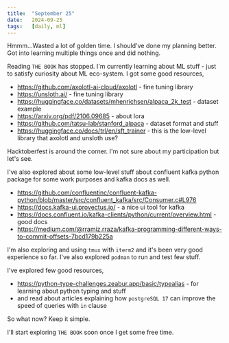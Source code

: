 ```yaml
---
title:  "September 25"
date:   2024-09-25
tags:   [daily, ml]
---
```


Hmmm...Wasted a lot of golden time. I should've done my planning better. Got into learning multiple things once and did nothing.

Reading `THE BOOK` has stopped. I'm currently learning about ML stuff - just to satisfy curiosity about ML eco-system. I got some good resources,

- https://github.com/axolotl-ai-cloud/axolotl - fine tuning library
- https://unsloth.ai/ - fine tuning library
- https://huggingface.co/datasets/mhenrichsen/alpaca_2k_test - dataset example
- https://arxiv.org/pdf/2106.09685 - about lora
- https://github.com/tatsu-lab/stanford_alpaca - dataset format and stuff
- https://huggingface.co/docs/trl/en/sft_trainer - this is the low-level library that axolotl and unsloth use?

Hacktoberfest is around the corner. I'm not sure about my participation but let's see.

I've also explored about some low-level stuff about confluent kafka python package for some work purposes and kafka docs as well.

- https://github.com/confluentinc/confluent-kafka-python/blob/master/src/confluent_kafka/src/Consumer.c#L976
- https://docs.kafka-ui.provectus.io/ - a nice ui tool for kafka
- https://docs.confluent.io/kafka-clients/python/current/overview.html - good docs
- https://medium.com/@rramiz.rraza/kafka-programming-different-ways-to-commit-offsets-7bcd179b225a

I'm also exploring and using `tmux` with `iterm2` and it's been very good experience so far. I've also explored `podman` to run and test few stuff.

I've explored few good resources,

- https://python-type-challenges.zeabur.app/basic/typealias - for learning about python typing and stuff
- and read about articles explaining how `postgreSQL 17` can improve the speed of queries with `in` clause

So what now? Keep it simple.

I'll start exploring `THE BOOK` soon once I get some free time.
